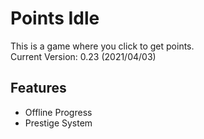 # Points Idle
This is a game where you click to get points.\
Current Version: 0.23 (2021/04/03)
## Features
* Offline Progress
* Prestige System